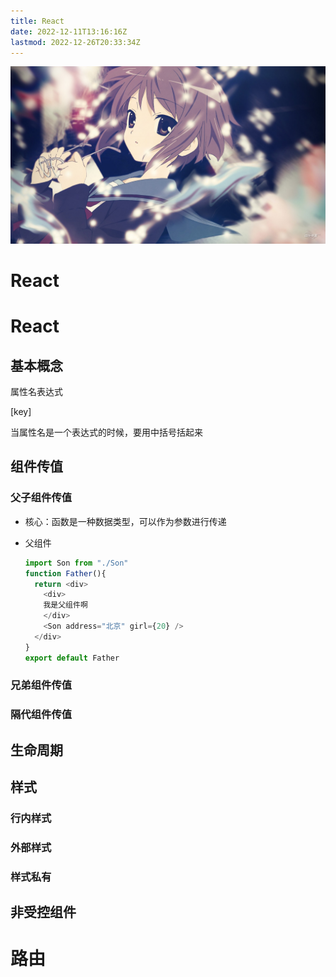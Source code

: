 ```yaml
---
title: React
date: 2022-12-11T13:16:16Z
lastmod: 2022-12-26T20:33:34Z
---
```


![image](assets/wallpaper_5228834-20230207221228-s3qagsd.jpg)

# React

# React

## 基本概念

属性名表达式

[key]  

当属性名是一个表达式的时候，要用中括号括起来

## 组件传值

### 父子组件传值

* 核心：函数是一种数据类型，可以作为参数进行传递
* 父组件

  ```js
  import Son from "./Son"
  function Father(){
    return <div>
      <div>
      我是父组件啊
      </div>
      <Son address="北京" girl={20} />
    </div>
  }
  export default Father
  ```

### 兄弟组件传值

### 隔代组件传值

## 生命周期

## 样式

### 行内样式

### 外部样式

### 样式私有

## 非受控组件

# 路由
